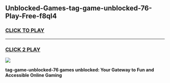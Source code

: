 
## Unblocked-Games-tag-game-unblocked-76-Play-Free-f8ql4
<h3>
<a href="https://premium76.site?title=tag-game-unblocked-76&ref=21A">CLICK TO PLAY</a></h3>
<hr>

<h3>
<a href="https://premium76.site?title=tag-game-unblocked-76&ref=21A">CLICK 2 PLAY</a>
  
</h3>

<a href="https://premium76.site?title=tag-game-unblocked-76&ref=21A"><img src="https://clearcache.store/games.png"></a>


**tag-game-unblocked-76 games unblocked: Your Gateway to Fun and Accessible Online Gaming**

